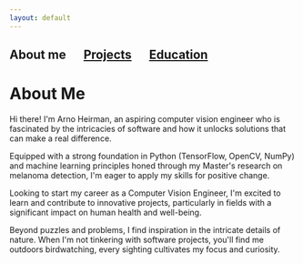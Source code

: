 ```yaml
---
layout: default
---
```

## About me &emsp; [Projects](./projects.html) &emsp; [Education](./education.html)


# About Me

Hi there! I'm Arno Heirman, an aspiring computer vision engineer who is fascinated by the intricacies of software and how it unlocks solutions that can make a real difference.

Equipped with a strong foundation in Python (TensorFlow, OpenCV, NumPy) and machine learning principles honed through my Master's research on melanoma detection, I'm eager to apply my skills for positive change.

Looking to start my career as a Computer Vision Engineer, I'm excited to learn and contribute to innovative projects, particularly in fields with a significant impact on human health and well-being.

Beyond puzzles and problems, I find inspiration in the intricate details of nature.
When I'm not tinkering with software projects, you'll find me outdoors birdwatching, every sighting cultivates my focus and curiosity.
